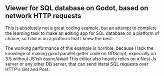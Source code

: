 ## Viewer for SQL database on Godot, based on network HTTP requests
This is absolutely not a great coding example, but an attempt to complete the learning task to make an editing app for SQL database on a platform of choice, so I did in on a platform that I knew the best.

The working performance of this example is horrible, because I lack the knowlege of making good parallel getter code on GDScript, expecially on 3.5 without JS'ish async/await
This editor also heavily relies on a Nest Js server or any other DB server, that can send literal SQL requests over HTTP's Get and Post.
